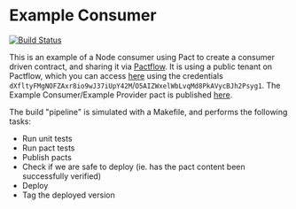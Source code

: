 # Example Consumer

[![Build Status](https://travis-ci.com/pactflow/example-consumer.svg?branch=master)](https://travis-ci.com/pactflow/example-consumer)

This is an example of a Node consumer using Pact to create a consumer driven contract, and sharing it via [Pactflow](https://pactflow.io). It is using a public tenant on Pactflow, which you can access [here](https://test.pact.dius.com.au) using the credentials `dXfltyFMgNOFZAxr8io9wJ37iUpY42M`/`O5AIZWxelWbLvqMd8PkAVycBJh2Psyg1`. The Example Consumer/Example Provider pact is published [here](https://test.pact.dius.com.au/pacts/provider/pactflow-example-provider/consumer/pactflow-example-consumer/latest).

The build "pipeline" is simulated with a Makefile, and performs the following tasks:

* Run unit tests
* Run pact tests
* Publish pacts
* Check if we are safe to deploy (ie. has the pact content been successfully verified)
* Deploy
* Tag the deployed version
